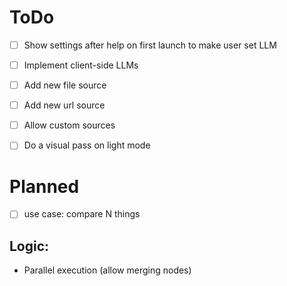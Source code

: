 # ToDo

- [ ] Show settings after help on first launch to make user set LLM
- [ ] Implement client-side LLMs

- [ ] Add new file source
- [ ] Add new url source
- [ ] Allow custom sources

- [ ] Do a visual pass on light mode

# Planned

- [ ] use case: compare N things

## Logic:

- Parallel execution (allow merging nodes)
